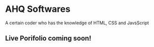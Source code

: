 # AHQ Softwares
A certain coder who has the knowledge of HTML, CSS and JavsScript

[](https://github-readme-stats.vercel.app/api?username=ahqsoftwares&count_private=true&show_icons=true&locale=cn&include_all_commits=true?locale=en)
[](https://github-readme-stats.vercel.app/api/top-langs?username=ahqsoftwares&count_private=true&show_icons=true&locale=cn&include_all_commits=true?locale=en)

## Live Porifolio coming soon!
